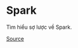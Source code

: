 # Spark
Tìm hiểu sợ lược về Spark.


[Source](https://chartio.com/learn/data-analytics/what-is-spark)
